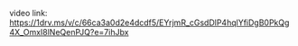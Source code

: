 video link: https://1drv.ms/v/c/66ca3a0d2e4dcdf5/EYrjmR_cGsdDlP4hqlYfiDgB0PkQg4X_OmxI8lNeQenPJQ?e=7ihJbx

